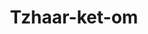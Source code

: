 ---
layout: item
title: Tzhaar-ket-om
item-id: 6528
datatable: true
id: 6528
name: "Tzhaar-ket-om"
members: true
lowalch: 20000
highalch: 30000
examine: "A maul of obsidian."
monsters:
  - id: 2173
    name: "TzHaar-Ket"
    members: true
    combat_level: 149
    wiki_url: "https://oldschool.runescape.wiki/w/TzHaar-Ket#Level_149"
    drops:
      - quantity: "1"
        rarity: 0.001953125
        drop_requirements: null
  - id: 7679
    name: "TzHaar-Ket"
    members: true
    combat_level: 221
    wiki_url: "https://oldschool.runescape.wiki/w/TzHaar-Ket#Level_221"
    drops:
      - quantity: "1"
        rarity: 0.001953125
        drop_requirements: null
---